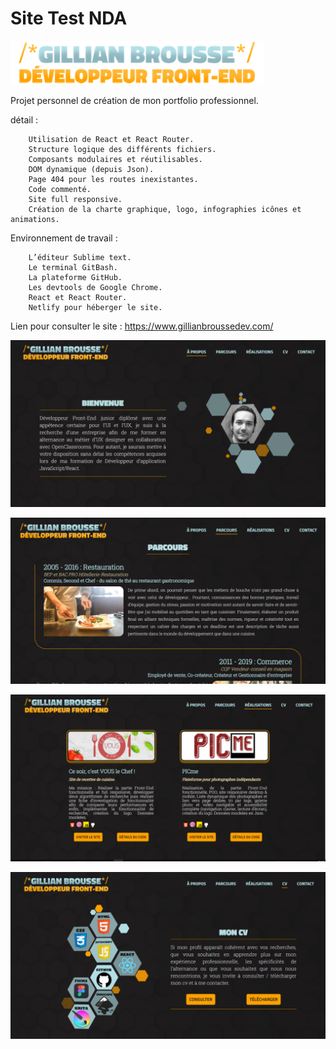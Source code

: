 # Site Test NDA

![Preview](https://raw.githubusercontent.com/GilBrou/MonPortfolio/master/public/img/GbLogo.webp)

Projet personnel de création de mon portfolio professionnel.

détail :

		Utilisation de React et React Router.
		Structure logique des différents fichiers.
		Composants modulaires et réutilisables.
		DOM dynamique (depuis Json).
		Page 404 pour les routes inexistantes.
		Code commenté.
		Site full responsive.
		Création de la charte graphique, logo, infographies icônes et animations.
	

Environnement de travail :

		L’éditeur Sublime text.
		Le terminal GitBash.
		La plateforme GitHub.
		Les devtools de Google Chrome. 
		React et React Router.		
		Netlify pour héberger le site.

Lien pour consulter le site : https://www.gillianbroussedev.com/

![Preview](https://raw.githubusercontent.com/GilBrou/MonPortfolio/master/public/img/Site1.webp)

![Preview](https://raw.githubusercontent.com/GilBrou/MonPortfolio/master/public/img/Site2.webp)

![Preview](https://raw.githubusercontent.com/GilBrou/MonPortfolio/master/public/img/Site3.webp)

![Preview](https://raw.githubusercontent.com/GilBrou/MonPortfolio/master/public/img/Site4.webp)
